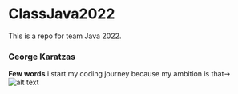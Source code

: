 # ClassJava2022

This is a repo for team Java 2022.

### George Karatzas

**Few words**
i start my coding journey because my ambition is that->
![alt text](C:\Users\karat\OneDrive\Υπολογιστής\rag.jpg.jpg)
